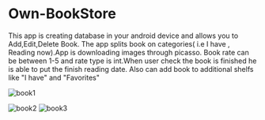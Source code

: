 # Own-BookStore
<p>This app is creating database in your android device and allows you to Add,Edit,Delete Book.
The app splits book on categories( i.e I have , Reading now).App is downloading images through picasso.
Book rate can be between 1-5 and rate type is int.When user check the book is finished he is able to put the finish reading date.
 Also can add book to additional shelfs like "I have" and "Favorites"
</p>

![book1](https://user-images.githubusercontent.com/38322422/65241386-af994680-dae3-11e9-8911-e3c56e0d6c6e.png)


![book2](https://user-images.githubusercontent.com/38322422/65241962-3a2e7580-dae5-11e9-9b68-c1fe667a5451.png)
![book3](https://user-images.githubusercontent.com/38322422/65241967-3c90cf80-dae5-11e9-9f04-4e3c7b98219d.png)


